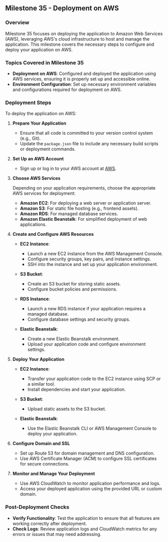 
## **Milestone 35 - Deployment on AWS**

### **Overview**

Milestone 35 focuses on deploying the application to Amazon Web Services (AWS), leveraging AWS's cloud infrastructure to host and manage the application. This milestone covers the necessary steps to configure and deploy your application on AWS.

### **Topics Covered in Milestone 35**

- **Deployment on AWS**: Configured and deployed the application using AWS services, ensuring it is properly set up and accessible online.
- **Environment Configuration**: Set up necessary environment variables and configurations required for deployment on AWS.

### **Deployment Steps**

To deploy the application on AWS:

1. **Prepare Your Application**

   - Ensure that all code is committed to your version control system (e.g., Git).
   - Update the `package.json` file to include any necessary build scripts or deployment commands.

2. **Set Up an AWS Account**

   - Sign up or log in to your AWS account at [AWS](https://aws.amazon.com/).

3. **Choose AWS Services**

   Depending on your application requirements, choose the appropriate AWS services for deployment:

   - **Amazon EC2**: For deploying a web server or application server.
   - **Amazon S3**: For static file hosting (e.g., frontend assets).
   - **Amazon RDS**: For managed database services.
   - **Amazon Elastic Beanstalk**: For simplified deployment of web applications.

4. **Create and Configure AWS Resources**

   - **EC2 Instance**:
     - Launch a new EC2 instance from the AWS Management Console.
     - Configure security groups, key pairs, and instance settings.
     - SSH into the instance and set up your application environment.

   - **S3 Bucket**:
     - Create an S3 bucket for storing static assets.
     - Configure bucket policies and permissions.

   - **RDS Instance**:
     - Launch a new RDS instance if your application requires a managed database.
     - Configure database settings and security groups.

   - **Elastic Beanstalk**:
     - Create a new Elastic Beanstalk environment.
     - Upload your application code and configure environment settings.

5. **Deploy Your Application**

   - **EC2 Instance**:
     - Transfer your application code to the EC2 instance using SCP or a similar tool.
     - Install dependencies and start your application.

   - **S3 Bucket**:
     - Upload static assets to the S3 bucket.

   - **Elastic Beanstalk**:
     - Use the Elastic Beanstalk CLI or AWS Management Console to deploy your application.

6. **Configure Domain and SSL**

   - Set up Route 53 for domain management and DNS configuration.
   - Use AWS Certificate Manager (ACM) to configure SSL certificates for secure connections.

7. **Monitor and Manage Your Deployment**

   - Use AWS CloudWatch to monitor application performance and logs.
   - Access your deployed application using the provided URL or custom domain.

### **Post-Deployment Checks**

- **Verify Functionality**: Test the application to ensure that all features are working correctly after deployment.
- **Check Logs**: Review application logs and CloudWatch metrics for any errors or issues that may need addressing.
